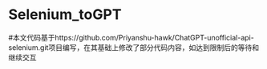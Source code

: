 # Selenium_toGPT 
#本文代码基于https://github.com/Priyanshu-hawk/ChatGPT-unofficial-api-selenium.git项目编写，在其基础上修改了部分代码内容，如达到限制后的等待和继续交互
